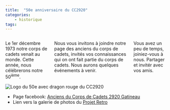 ```yaml
---
title:  "50e anniversaire du CC2920"  
categories:
    - historique
tags:
---
```



<div class="row">
    <div class="columns small-8 medium-9 large-9">
        <p>Le 1er décembre 1973 notre corps de cadets venait au monde. Cette année, nous célébrerons notre 50<sup>ième</sup>.</p>  
        <p>Nous vous invitons à joindre notre page des anciens du corps de cadets, invités vos connaissances qui on ont fait partie du corps de cadets. Nous aurons quelques événements à venir.</p>  
        <p>Vous avez un peu de temps, joiniez-vous à nous. Partager et invitér avec vos amis. </p>
    </div>
    <div class="columns small-4 medium-3 large-3" >
        <img title="Logo du 50e avec dragon rouge du CC2920" src="{{ site.url }}{{ site.baseurl }}/docs/historique/2920Dragon_C_50_sm.jpg" />
    </div>
</div>
<div class="row column">
        <div class="row column " >
            <ul>
                <li>Page facebook: <a href="https://www.facebook.com/groups/37248710801/">Anciens du Corps de Cadets 2920 Gatineau</a></li>
                <li>Lien vers la galerie de photos du <a href="https://photos.app.goo.gl/qabSo4TydKBKwY6L9">Projet Retro</a></li>
            </ul>
        </div>
</div>